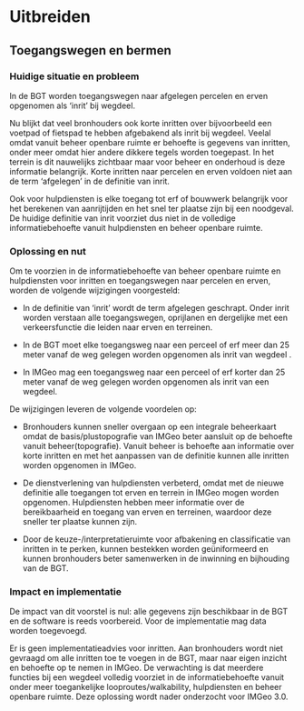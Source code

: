Uitbreiden
==========

Toegangswegen en bermen
-----------------------

### Huidige situatie en probleem

In de BGT worden toegangswegen naar afgelegen percelen en erven opgenomen als
‘inrit’ bij wegdeel.

Nu blijkt dat veel bronhouders ook korte inritten over bijvoorbeeld een voetpad
of fietspad te hebben afgebakend als inrit bij wegdeel. Veelal omdat vanuit
beheer openbare ruimte er behoefte is gegevens van inritten, onder meer omdat
hier andere dikkere tegels worden toegepast. In het terrein is dit nauwelijks
zichtbaar maar voor beheer en onderhoud is deze informatie belangrijk. Korte
inritten naar percelen en erven voldoen niet aan de term ‘afgelegen’ in de
definitie van inrit.

Ook voor hulpdiensten is elke toegang tot erf of bouwwerk belangrijk voor het
berekenen van aanrijtijden en het snel ter plaatse zijn bij een noodgeval. De
huidige definitie van inrit voorziet dus niet in de volledige informatiebehoefte
vanuit hulpdiensten en beheer openbare ruimte.

### Oplossing en nut

Om te voorzien in de informatiebehoefte van beheer openbare ruimte en
hulpdiensten voor inritten en toegangswegen naar percelen en erven, worden de
volgende wijzigingen voorgesteld:

-   In de definitie van ‘inrit’ wordt de term afgelegen geschrapt. Onder inrit
    worden verstaan alle toegangswegen, oprijlanen en dergelijke met een
    verkeersfunctie die leiden naar erven en terreinen.

-   In de BGT moet elke toegangsweg naar een perceel of erf meer dan 25 meter
    vanaf de weg gelegen worden opgenomen als inrit van wegdeel .

-   In IMGeo mag een toegangsweg naar een perceel of erf korter dan 25 meter
    vanaf de weg gelegen worden opgenomen als inrit van een wegdeel.

De wijzigingen leveren de volgende voordelen op:

-   Bronhouders kunnen sneller overgaan op een integrale beheerkaart omdat de
    basis/plustopografie van IMGeo beter aansluit op de behoefte vanuit
    beheer(topografie). Vanuit beheer is behoefte aan informatie over korte
    inritten en met het aanpassen van de definitie kunnen alle inritten worden
    opgenomen in IMGeo.

-   De dienstverlening van hulpdiensten verbeterd, omdat met de nieuwe definitie
    alle toegangen tot erven en terrein in IMGeo mogen worden opgenomen.
    Hulpdiensten hebben meer informatie over de bereikbaarheid en toegang van
    erven en terreinen, waardoor deze sneller ter plaatse kunnen zijn.

-   Door de keuze-/interpretatieruimte voor afbakening en classificatie van
    inritten in te perken, kunnen bestekken worden geüniformeerd en kunnen
    bronhouders beter samenwerken in de inwinning en bijhouding van de BGT.

### Impact en implementatie

De impact van dit voorstel is nul: alle gegevens zijn beschikbaar in de BGT en
de software is reeds voorbereid. Voor de implementatie mag data worden
toegevoegd.

Er is geen implementatieadvies voor inritten. Aan bronhouders wordt niet
gevraagd om alle inritten toe te voegen in de BGT, maar naar eigen inzicht en
behoefte op te nemen in IMGeo. De verwachting is dat meerdere functies bij een
wegdeel volledig voorziet in de informatiebehoefte vanuit onder meer
toegankelijke looproutes/walkability, hulpdiensten en beheer openbare ruimte.
Deze oplossing wordt nader onderzocht voor IMGeo 3.0.
